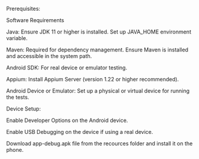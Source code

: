 Prerequisites:



Software Requirements

Java: Ensure JDK 11 or higher is installed. Set up JAVA_HOME environment variable.

Maven: Required for dependency management. Ensure Maven is installed and accessible in the system path.

Android SDK: For real device or emulator testing.

Appium: Install Appium Server (version 1.22 or higher recommended).

Android Device or Emulator: Set up a physical or virtual device for running the tests.

Device Setup:



Enable Developer Options on the Android device.

Enable USB Debugging on the device if using a real device.

Download app-debug.apk file from the recources folder and install it on the phone.
